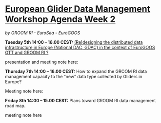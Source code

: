 # [European Glider Data Management Workshop Agenda Week 2](https://www.groom-h2020.eu/european-glider-data-management-workshop-agenda/)
*by GROOM RI - EuroSea - EuroGOOS*

**Tuesday 5th 14:00 – 16.00 CEST:** [(Re)designing the distributed data infrastructure in Europe (National DAC, GDAC) in the context of EuroGOOS GTT and GROOM RI ?](https://github.com/OceanGlidersCommunity/meeting_notes/blob/main/2022/agenda_WS2-1.pdf)

presentation and meeting note here:

**Thursday 7th 14:00 – 16.00 CEST:** How to expand the GROOM RI data management capacity to the “new” data type collected by Gliders in Europe?

Meeting note here:

**Friday 8th 14:00 – 15.00 CEST:** Plans toward GROOM RI data management road map.

meeting note here

